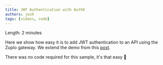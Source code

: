 ```yaml
---
title: JWT Authentication with Auth0
authors: josh
tags: [videos, code]
---
```


<YouTubeVideo url="https://www.youtube-nocookie.com/embed/BKqDXS4pluw" />

Length: 2 minutes

Here we show how easy it is to add JWT authentication to an API using the Zuplo gateway. We extend the demo from this [post](2022-03-14-proxying-an-api-making-it-prettier-go-live/index.md).

There was no code required for this sample, it's that easy 🙌
